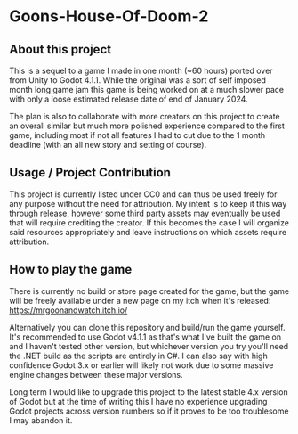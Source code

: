 # Goons-House-Of-Doom-2
 
## About this project

This is a sequel to a game I made in one month (~60 hours) ported over from Unity to Godot 4.1.1. While the original was a sort of self imposed month long game jam this game is being worked on at a much slower pace with only a loose estimated release date of end of January 2024.

The plan is also to collaborate with more creators on this project to create an overall similar but much more polished experience compared to the first game, including most if not all features I had to cut due to the 1 month deadline (with an all new story and setting of course).

## Usage / Project Contribution

This project is currently listed under CC0 and can thus be used freely for any purpose without the need for attribution. My intent is to keep it this way through release, however some third party assets may eventually be used that will require crediting the creator. If this becomes the case I will organize said resources appropriately and leave instructions on which assets require attribution.

## How to play the game

There is currently no build or store page created for the game, but the game will be freely available under a new page on my itch when it's released: https://mrgoonandwatch.itch.io/

Alternatively you can clone this repository and build/run the game yourself. It's recommended to use Godot v4.1.1 as that's what I've built the game on and I haven't tested other version, but whichever version you try you'll need the .NET build as the scripts are entirely in C#. I can also say with high confidence Godot 3.x or earlier will likely not work due to some massive engine changes between these major versions.

Long term I would like to upgrade this project to the latest stable 4.x version of Godot but at the time of writing this I have no experience upgrading Godot projects across version numbers so if it proves to be too troublesome I may abandon it.
